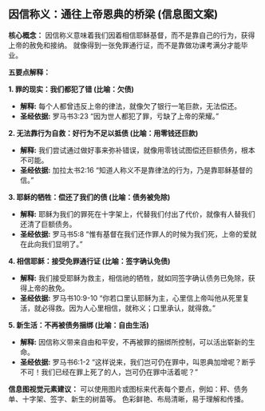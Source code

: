 ## 因信称义：通往上帝恩典的桥梁 (信息图文案)

**核心概念：** 因信称义意味着我们因着相信耶稣基督，而不是靠自己的行为，获得上帝的赦免和接纳。  就像得到一张免罪通行证，而不是靠做功课考满分才能毕业。

**五要点解释：**

**1.  罪的现实：我们都犯了错 (比喻：欠债)**

* **解释:**  每个人都曾违反上帝的律法，就像欠了银行一笔巨款，无法偿还。
* **圣经依据:** 罗马书3:23 “因为世人都犯了罪，亏缺了上帝的荣耀。”


**2.  无法靠行为自救：好行为不足以抵债 (比喻：用零钱还巨款)**

* **解释:**  我们尝试通过做好事来弥补错误，就像用零钱试图偿还巨额债务，根本不可能。
* **圣经依据:**  加拉太书2:16 “知道人称义不是靠律法的行为，乃是靠耶稣基督的信。”


**3.  耶稣的牺牲：偿还了我们的债 (比喻：债务被免除)**

* **解释:**  耶稣为我们的罪死在十字架上，代替我们付出了代价，就像有人替我们还清了巨额债务。
* **圣经依据:**  罗马书5:8 “惟有基督在我们还作罪人的时候为我们死，上帝的爱就在此向我们显明了。”


**4.  相信耶稣：接受免罪通行证 (比喻：签字确认免债)**

* **解释:**  我们接受耶稣为救主，相信祂的牺牲，就如同签字确认债务已免除，获得上帝的赦免。
* **圣经依据:**  罗马书10:9-10 “你若口里认耶稣为主，心里信上帝叫他从死里复活，就必得救。因为人心里相信，就称义；口里承认，就得救。”


**5.  新生活：不再被债务捆绑 (比喻：自由生活)**

* **解释:**  因信称义带来自由和平安，不再被罪的捆绑所控制，可以活出崭新的生命。
* **圣经依据:**  罗马书6:1-2 “这样说来，我们岂可仍在罪中，叫恩典加增呢？断乎不可！我们已经在罪上死了的人，岂可仍在罪中活着呢？”


**信息图视觉元素建议：**  可以使用图片或图标来代表每个要点，例如：秤、债务单、十字架、签字、新生的树苗等。  色彩鲜艳、布局清晰，易于理解和传播。
